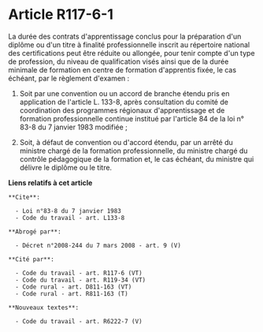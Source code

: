 # Article R117-6-1

La durée des contrats d'apprentissage conclus pour la préparation d'un diplôme ou d'un titre à finalité professionnelle
inscrit au répertoire national des certifications peut être réduite ou allongée, pour tenir compte d'un type de profession,
du niveau de qualification visés ainsi que de la durée minimale de formation en centre de formation d'apprentis fixée, le cas
échéant, par le règlement d'examen :

1. Soit par une convention ou un accord de branche étendu pris en application de l'article L. 133-8, après consultation du
comité de coordination des programmes régionaux d'apprentissage et de formation professionnelle continue institué par
l'article 84 de la loi n° 83-8 du 7 janvier 1983 modifiée ;

2. Soit, à défaut de convention ou d'accord étendu, par un arrêté du ministre chargé de la formation professionnelle, du
ministre chargé du contrôle pédagogique de la formation et, le cas échéant, du ministre qui délivre le diplôme ou le titre.

**Liens relatifs à cet article**

	**Cite**:

	  - Loi n°83-8 du 7 janvier 1983
	  - Code du travail - art. L133-8

	**Abrogé par**:

	  - Décret n°2008-244 du 7 mars 2008 - art. 9 (V)

	**Cité par**:

	  - Code du travail - art. R117-6 (VT)
	  - Code du travail - art. R119-34 (VT)
	  - Code rural - art. D811-163 (VT)
	  - Code rural - art. R811-163 (T)

	**Nouveaux textes**:

	  - Code du travail - art. R6222-7 (V)
